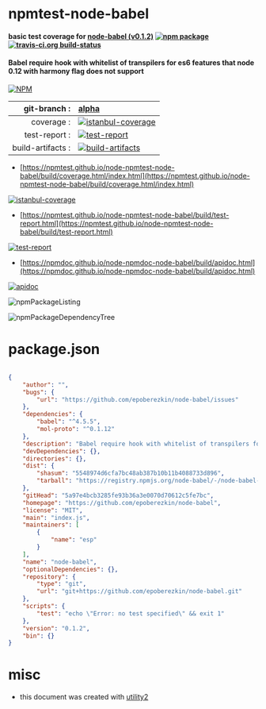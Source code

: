 # npmtest-node-babel

#### basic test coverage for  [node-babel (v0.1.2)](https://github.com/epoberezkin/node-babel)  [![npm package](https://img.shields.io/npm/v/npmtest-node-babel.svg?style=flat-square)](https://www.npmjs.org/package/npmtest-node-babel) [![travis-ci.org build-status](https://api.travis-ci.org/npmtest/node-npmtest-node-babel.svg)](https://travis-ci.org/npmtest/node-npmtest-node-babel)

#### Babel require hook with whitelist of transpilers for es6 features that node 0.12 with harmony flag does not support

[![NPM](https://nodei.co/npm/node-babel.png?downloads=true&downloadRank=true&stars=true)](https://www.npmjs.com/package/node-babel)

| git-branch : | [alpha](https://github.com/npmtest/node-npmtest-node-babel/tree/alpha)|
|--:|:--|
| coverage : | [![istanbul-coverage](https://npmtest.github.io/node-npmtest-node-babel/build/coverage.badge.svg)](https://npmtest.github.io/node-npmtest-node-babel/build/coverage.html/index.html)|
| test-report : | [![test-report](https://npmtest.github.io/node-npmtest-node-babel/build/test-report.badge.svg)](https://npmtest.github.io/node-npmtest-node-babel/build/test-report.html)|
| build-artifacts : | [![build-artifacts](https://npmtest.github.io/node-npmtest-node-babel/glyphicons_144_folder_open.png)](https://github.com/npmtest/node-npmtest-node-babel/tree/gh-pages/build)|

- [https://npmtest.github.io/node-npmtest-node-babel/build/coverage.html/index.html](https://npmtest.github.io/node-npmtest-node-babel/build/coverage.html/index.html)

[![istanbul-coverage](https://npmtest.github.io/node-npmtest-node-babel/build/screenCapture.buildCi.browser.%252Ftmp%252Fbuild%252Fcoverage.lib.html.png)](https://npmtest.github.io/node-npmtest-node-babel/build/coverage.html/index.html)

- [https://npmtest.github.io/node-npmtest-node-babel/build/test-report.html](https://npmtest.github.io/node-npmtest-node-babel/build/test-report.html)

[![test-report](https://npmtest.github.io/node-npmtest-node-babel/build/screenCapture.buildCi.browser.%252Ftmp%252Fbuild%252Ftest-report.html.png)](https://npmtest.github.io/node-npmtest-node-babel/build/test-report.html)

- [https://npmdoc.github.io/node-npmdoc-node-babel/build/apidoc.html](https://npmdoc.github.io/node-npmdoc-node-babel/build/apidoc.html)

[![apidoc](https://npmdoc.github.io/node-npmdoc-node-babel/build/screenCapture.buildCi.browser.%252Ftmp%252Fbuild%252Fapidoc.html.png)](https://npmdoc.github.io/node-npmdoc-node-babel/build/apidoc.html)

![npmPackageListing](https://npmtest.github.io/node-npmtest-node-babel/build/screenCapture.npmPackageListing.svg)

![npmPackageDependencyTree](https://npmtest.github.io/node-npmtest-node-babel/build/screenCapture.npmPackageDependencyTree.svg)



# package.json

```json

{
    "author": "",
    "bugs": {
        "url": "https://github.com/epoberezkin/node-babel/issues"
    },
    "dependencies": {
        "babel": "^4.5.5",
        "mol-proto": "^0.1.12"
    },
    "description": "Babel require hook with whitelist of transpilers for es6 features that node 0.12 with harmony flag does not support",
    "devDependencies": {},
    "directories": {},
    "dist": {
        "shasum": "5548974d6cfa7bc48ab387b10b11b4088733d896",
        "tarball": "https://registry.npmjs.org/node-babel/-/node-babel-0.1.2.tgz"
    },
    "gitHead": "5a97e4bcb3285fe93b36a3e0070d70612c5fe7bc",
    "homepage": "https://github.com/epoberezkin/node-babel",
    "license": "MIT",
    "main": "index.js",
    "maintainers": [
        {
            "name": "esp"
        }
    ],
    "name": "node-babel",
    "optionalDependencies": {},
    "repository": {
        "type": "git",
        "url": "git+https://github.com/epoberezkin/node-babel.git"
    },
    "scripts": {
        "test": "echo \"Error: no test specified\" && exit 1"
    },
    "version": "0.1.2",
    "bin": {}
}
```



# misc
- this document was created with [utility2](https://github.com/kaizhu256/node-utility2)
